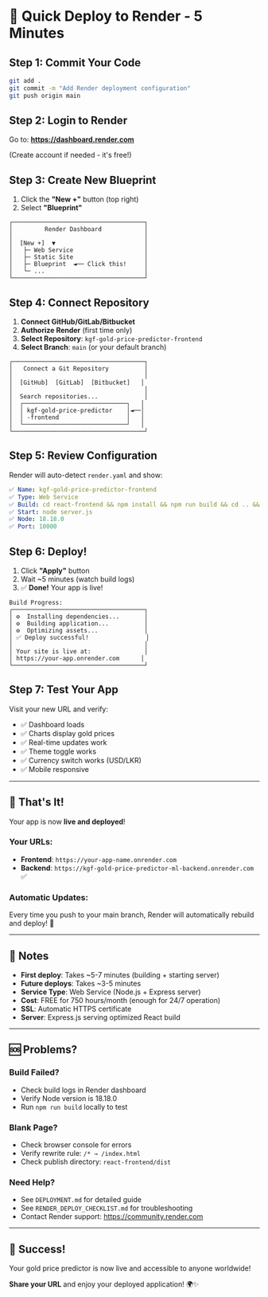 # 🚀 Quick Deploy to Render - 5 Minutes

## Step 1: Commit Your Code

```bash
git add .
git commit -m "Add Render deployment configuration"
git push origin main
```

## Step 2: Login to Render

Go to: **https://dashboard.render.com**

(Create account if needed - it's free!)

## Step 3: Create New Blueprint

1. Click the **"New +"** button (top right)
2. Select **"Blueprint"**

```
┌─────────────────────────────────────┐
│         Render Dashboard            │
│                                     │
│  [New +]  ▼                         │
│   ├─ Web Service                    │
│   ├─ Static Site                    │
│   ├─ Blueprint  ◄── Click this!     │
│   └─ ...                            │
└─────────────────────────────────────┘
```

## Step 4: Connect Repository

1. **Connect GitHub/GitLab/Bitbucket**
2. **Authorize Render** (first time only)
3. **Select Repository**: `kgf-gold-price-predictor-frontend`
4. **Select Branch**: `main` (or your default branch)

```
┌─────────────────────────────────────┐
│   Connect a Git Repository          │
│                                     │
│  [GitHub]  [GitLab]  [Bitbucket]   │
│                                     │
│  Search repositories...             │
│  ┌─────────────────────────────┐   │
│  │ kgf-gold-price-predictor    │◄──│
│  │ -frontend                   │   │
│  └─────────────────────────────┘   │
└─────────────────────────────────────┘
```

## Step 5: Review Configuration

Render will auto-detect `render.yaml` and show:

```yaml
✅ Name: kgf-gold-price-predictor-frontend
✅ Type: Web Service
✅ Build: cd react-frontend && npm install && npm run build && cd .. && npm install
✅ Start: node server.js
✅ Node: 18.18.0
✅ Port: 10000
```

## Step 6: Deploy!

1. Click **"Apply"** button
2. Wait ~5 minutes (watch build logs)
3. ✅ **Done!** Your app is live!

```
Build Progress:
┌─────────────────────────────────────┐
│ ⚙️  Installing dependencies...       │
│ ⚙️  Building application...          │
│ ⚙️  Optimizing assets...             │
│ ✅ Deploy successful!                │
│                                     │
│ Your site is live at:               │
│ https://your-app.onrender.com      │
└─────────────────────────────────────┘
```

## Step 7: Test Your App

Visit your new URL and verify:

- ✅ Dashboard loads
- ✅ Charts display gold prices
- ✅ Real-time updates work
- ✅ Theme toggle works
- ✅ Currency switch works (USD/LKR)
- ✅ Mobile responsive

---

## 🎯 That's It!

Your app is now **live and deployed**!

### Your URLs:

- **Frontend**: `https://your-app-name.onrender.com`
- **Backend**: `https://kgf-gold-price-predictor-ml-backend.onrender.com` ✅

### Automatic Updates:

Every time you push to your main branch, Render will automatically rebuild and deploy! 🔄

---

## 📝 Notes

- **First deploy**: Takes ~5-7 minutes (building + starting server)
- **Future deploys**: Takes ~3-5 minutes
- **Service Type**: Web Service (Node.js + Express server)
- **Cost**: FREE for 750 hours/month (enough for 24/7 operation)
- **SSL**: Automatic HTTPS certificate
- **Server**: Express.js serving optimized React build

---

## 🆘 Problems?

### Build Failed?

- Check build logs in Render dashboard
- Verify Node version is 18.18.0
- Run `npm run build` locally to test

### Blank Page?

- Check browser console for errors
- Verify rewrite rule: `/* → /index.html`
- Check publish directory: `react-frontend/dist`

### Need Help?

- See `DEPLOYMENT.md` for detailed guide
- See `RENDER_DEPLOY_CHECKLIST.md` for troubleshooting
- Contact Render support: https://community.render.com

---

## 🎉 Success!

Your gold price predictor is now live and accessible to anyone worldwide!

**Share your URL** and enjoy your deployed application! 🌍✨
